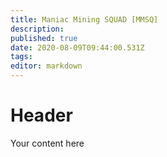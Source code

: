 ```yaml
---
title: Maniac Mining SQUAD [MMSQ]
description: 
published: true
date: 2020-08-09T09:44:00.531Z
tags: 
editor: markdown
---
```


# Header
Your content here